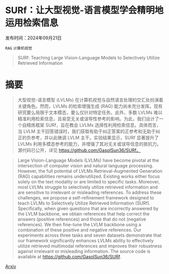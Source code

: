 # SURf：让大型视觉-语言模型学会精明地运用检索信息

发布时间：2024年09月21日

`RAG` `计算机视觉`

> SURf: Teaching Large Vision-Language Models to Selectively Utilize Retrieved Information

# 摘要

> 大型视觉-语言模型 (LVLMs) 在计算机视觉与自然语言处理的交汇处扮演着关键角色。然而，LVLMs 的检索增强生成 (RAG) 能力尚未充分发挥。现有研究要么局限于文本模态，要么仅针对特定任务。此外，多数 LVLMs 难以精准利用检索信息，且易受无关或误导性参考的影响。为此，我们设计了一个自精炼框架 SURf，旨在教会 LVLMs 选择性利用检索信息。具体而言，当 LVLM 主干回答错误时，我们获取有助于纠正答案的正参考和无助于纠正的负参考，并以此微调 LVLM 主干。实验结果显示，SURf 显著提升了 LVLMs 利用多模态参考的能力，并增强了其对无关或误导信息的抵抗力。源代码已公开，详见 https://github.com/GasolSun36/SURf。

> Large Vision-Language Models (LVLMs) have become pivotal at the intersection of computer vision and natural language processing. However, the full potential of LVLMs Retrieval-Augmented Generation (RAG) capabilities remains underutilized. Existing works either focus solely on the text modality or are limited to specific tasks. Moreover, most LVLMs struggle to selectively utilize retrieved information and are sensitive to irrelevant or misleading references. To address these challenges, we propose a self-refinement framework designed to teach LVLMs to Selectively Utilize Retrieved Information (SURf). Specifically, when given questions that are incorrectly answered by the LVLM backbone, we obtain references that help correct the answers (positive references) and those that do not (negative references). We then fine-tune the LVLM backbone using a combination of these positive and negative references. Our experiments across three tasks and seven datasets demonstrate that our framework significantly enhances LVLMs ability to effectively utilize retrieved multimodal references and improves their robustness against irrelevant or misleading information. The source code is available at https://github.com/GasolSun36/SURf.

[Arxiv](https://arxiv.org/abs/2409.14083)